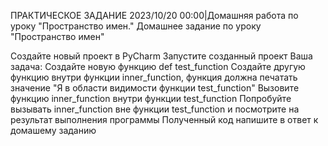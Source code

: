 ПРАКТИЧЕСКОЕ ЗАДАНИЕ
2023/10/20 00:00|Домашняя работа по уроку "Пространство имен."
Домашнее задание по уроку "Пространство имен"

Создайте новый проект в PyCharm
Запустите созданный проект
Ваша задача:
Создайте новую функцию def test_function
Создайте другую функцию внутри функции inner_function, функция должна печатать значение "Я в области видимости функции test_function"
Вызовите функцию inner_function внутри функции test_function
Попробуйте вызывать inner_function вне функции test_function и посмотрите на результат выполнения программы
Полученный код напишите в ответ к домашему заданию
